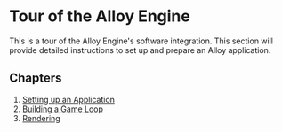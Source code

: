 # Tour of the Alloy Engine

This is a tour of the Alloy Engine's software integration. This section will
provide detailed instructions to set up and prepare an Alloy application.

## Chapters

1. [Setting up an Application](./engine/setting-up-an-application.md)
2. [Building a Game Loop](./engine/building-a-game-loop.md)
3. [Rendering](./engine/rendering.md)
